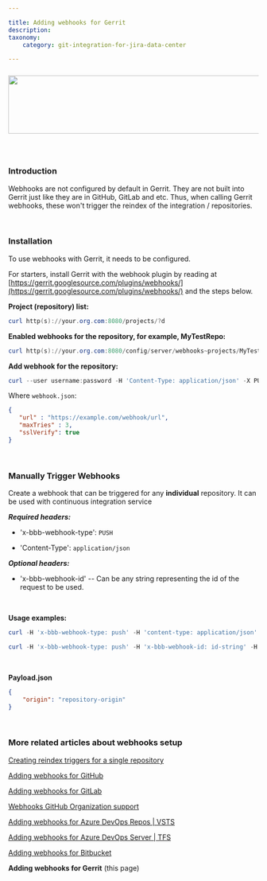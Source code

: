 ```yaml
---

title: Adding webhooks for Gerrit
description:
taxonomy:
    category: git-integration-for-jira-data-center

---
```

<img src='/wp-content/uploads/gij-gerrit-webhook-banner.png' width=510 height=117 style='display:block;margin:25px auto;max-width:!00%' />

&nbsp;

### Introduction

Webhooks are not configured by default in Gerrit. They are not built into Gerrit just like they are in GitHub, GitLab and etc. Thus, when calling Gerrit webhooks, these won't trigger the reindex of the integration / repositories.

&nbsp;

### Installation

To use webhooks with Gerrit, it needs to be configured.

For starters, install Gerrit with the webhook plugin by reading at [https://gerrit.googlesource.com/plugins/webhooks/](https://gerrit.googlesource.com/plugins/webhooks/) and the steps below.

**Project (repository) list:**

```powershell
curl http(s)://your.org.com:8080/projects/?d
```

**Enabled webhooks for the repository, for example, MyTestRepo:**

```powershell
curl http(s)://your.org.com:8080/config/server/webhooks~projects/MyTestRepo/remotes
```

**Add webhook for the repository:**

```powershell
curl --user username:password -H 'Content-Type: application/json' -X PUT -d @webhook.json http(s)://your.org.com:8080/a/config/server/webhooks~projects/MyTestRepo/remotes/bbb-webhook
```

Where `webhook.json`:
```json
{
   "url" : "https://example.com/webhook/url",
   "maxTries" : 3,
   "sslVerify": true
}
```

&nbsp;

### Manually Trigger Webhooks

Create a webhook that can be triggered for any **individual** repository. It can be used with continuous integration service

_**Required headers:**_

*   'x-bbb-webhook-type': `PUSH`

*   'Content-Type': `application/json`


_**Optional headers:**_

*   'x-bbb-webhook-id' -- Can be any string representing the id of the request to be used.

<br>

**Usage examples:**

```powershell
curl -H 'x-bbb-webhook-type: push' -H 'content-type: application/json' -X POST -d @payload.json https://webhook/url
```

```powershell
curl -H 'x-bbb-webhook-type: push' -H 'x-bbb-webhook-id: id-string' -H 'content-type: application/json' -X POST -d @payload.json https://webhook/url
```

<br>

**Payload.json**

```json
{  
    "origin": "repository-origin"
}
```

&nbsp;

### More related articles about webhooks setup

[Creating reindex triggers for a single repository](/git-integration-for-jira-data-center/Creating-reindex-triggers-for-a-single-repository-gij-self-managed)

[Adding webhooks for GitHub](/git-integration-for-jira-data-center/Adding-Webhooks-for-GitHub-gij-self-managed)

[Adding webhooks for GitLab](/git-integration-for-jira-data-center/Adding-Webhooks-for-GitLab-gij-self-managed)

[Webhooks GitHub Organization support](/git-integration-for-jira-data-center/Webhooks-GitHub-Organization-Support-gij-self-managed)

[Adding webhooks for Azure DevOps Repos \| VSTS](/git-integration-for-jira-data-center/Adding-Webhooks-for-Azure-DevOps-Repos-VSTS-gij-self-managed)

[Adding webhooks for Azure DevOps Server \| TFS](/git-integration-for-jira-data-center/Adding-Webhooks-for-Azure-DevOps-Server-TFS-gij-self-managed)

[Adding webhooks for Bitbucket](/git-integration-for-jira-data-center/Adding-Webhooks-for-Bitbucket-gij-self-managed)

**Adding webhooks for Gerrit** (this page)

